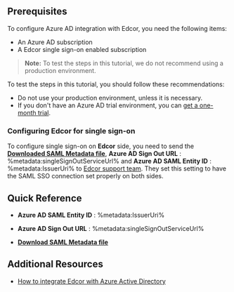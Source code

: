 ## Prerequisites

To configure Azure AD integration with Edcor, you need the following items:

- An Azure AD subscription
- A Edcor single sign-on enabled subscription

> **Note:**
> To test the steps in this tutorial, we do not recommend using a production environment.

To test the steps in this tutorial, you should follow these recommendations:

- Do not use your production environment, unless it is necessary.
- If you don't have an Azure AD trial environment, you can [get a one-month trial](https://azure.microsoft.com/pricing/free-trial/).

### Configuring Edcor for single sign-on

To configure single sign-on on **Edcor** side, you need to send the **[Downloaded SAML Metadata file](%metadata:metadataDownloadUrl%)**, **Azure AD Sign Out URL** : %metadata:singleSignOutServiceUrl% and **Azure AD SAML Entity ID** : %metadata:IssuerUri% to [Edcor support team](http://www.edcor.com/contact-us-2/). They set this setting to have the SAML SSO connection set properly on both sides.

## Quick Reference

* **Azure AD SAML Entity ID** : %metadata:IssuerUri%

* **Azure AD Sign Out URL** : %metadata:singleSignOutServiceUrl%

* **[Download SAML Metadata file](%metadata:metadataDownloadUrl%)**


## Additional Resources

* [How to integrate Edcor with Azure Active Directory](https://docs.microsoft.com/azure/active-directory/active-directory-saas-edcor-tutorial)
